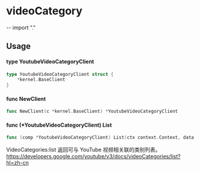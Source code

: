 # videoCategory
--
    import "."


## Usage

#### type YoutubeVideoCategoryClient

```go
type YoutubeVideoCategoryClient struct {
	*kernel.BaseClient
}
```


#### func  NewClient

```go
func NewClient(c *kernel.BaseClient) *YoutubeVideoCategoryClient
```

#### func (*YoutubeVideoCategoryClient) List

```go
func (comp *YoutubeVideoCategoryClient) List(ctx context.Context, data *schema.YouTubeVideoCategoriesReq) (*schema.YouTubeVideoCategoriesRes, error)
```
VideoCategories:list 返回可与 YouTube 视频相关联的类别列表。
https://developers.google.com/youtube/v3/docs/videoCategories/list?hl=zh-cn
